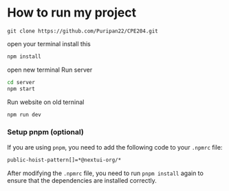 # How to run my project

```bast
git clone https://github.com/Puripan22/CPE204.git
```
open your terminal
install this


```bash
npm install
```
open new terminal
Run server
```bash
cd server
npm start
```

Run website on old terninal
```bash
npm run dev
```

### Setup pnpm (optional)

If you are using `pnpm`, you need to add the following code to your `.npmrc` file:

```bash
public-hoist-pattern[]=*@nextui-org/*
```

After modifying the `.npmrc` file, you need to run `pnpm install` again to ensure that the dependencies are installed correctly.
